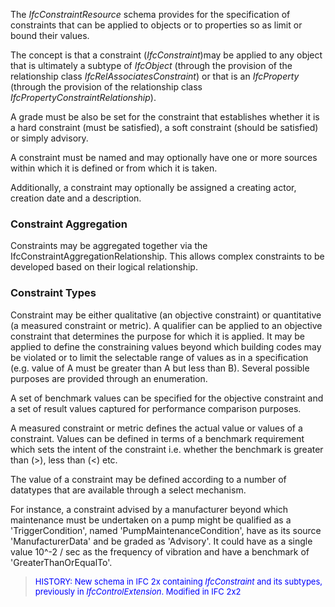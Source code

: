 ﻿The _IfcConstraintResource_ schema provides for the specification of constraints that can be applied to objects or to properties so as limit or bound their values.

The concept is that a constraint (_IfcConstraint_)may be applied to any object that is ultimately a subtype of _IfcObject_ (through the provision of the relationship class _IfcRelAssociatesConstraint_) or that is an _IfcProperty_ (through the provision of the relationship class _IfcPropertyConstraintRelationship_).

A grade must be also be set for the constraint that establishes whether it is a hard constraint (must be satisfied), a soft constraint (should be satisfied) or simply advisory.

A constraint must be named and may optionally have one or more sources within which it is defined or from which it is taken.

Additionally, a constraint may optionally be assigned a creating actor, creation date and a description.

### Constraint Aggregation
Constraints may be aggregated together via the IfcConstraintAggregationRelationship. This allows complex constraints to be developed based on their logical relationship.

### Constraint Types
Constraint may be either qualitative (an objective constraint) or quantitative (a measured constraint or metric). A qualifier can be applied to an objective constraint that determines the purpose for which it is applied. It may be applied to define the constraining values beyond which building codes may be violated or to limit the selectable range of values as in a specification (e.g. value of A must be greater than A but less than B). Several possible purposes are provided through an enumeration.

A set of benchmark values can be specified for the objective constraint and a set of result values captured for performance comparison purposes.

A measured constraint or metric defines the actual value or values of a constraint. Values can be defined in terms of a benchmark requirement which sets the intent of the constraint i.e. whether the benchmark is greater than (&gt;), less than (&lt;) etc.

The value of a constraint may be defined according to a number of datatypes that are available through a select mechanism.

For instance, a constraint advised by a manufacturer beyond which maintenance must be undertaken on a pump might be qualified as a 'TriggerCondition', named 'PumpMaintenanceCondition', have as its source 'ManufacturerData' and be graded as 'Advisory'. It could have as a single value 10\^-2 / sec as the frequency of vibration and have a benchmark of 'GreaterThanOrEqualTo'.

> <font size="-1" color="#0000FF">HISTORY: New schema in IFC 2x
		containing <i>IfcConstraint</i> and its subtypes, previously in
		<i>IfcControlExtension</i>. Modified in IFC 2x2</font>
